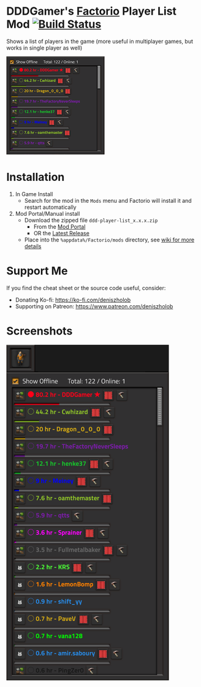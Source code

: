 # DDDGamer's [Factorio](https://www.factorio.com/) Player List Mod [![Build Status](https://github.com/deniszholob/factorio-mod-player-list/actions/workflows/main.yml/badge.svg)](https://github.com/deniszholob/factorio-mod-player-list/actions/workflows/main.yml)

Shows a list of players in the game (more useful in multiplayer games, but works in single player as well)

![Player List](src/thumbnail.png)

# Installation
1. In Game Install
   * Search for the mod in the `Mods` menu and Factorio will install it and restart automatically
2. Mod Portal/Manual install
   * Download the zipped file `ddd-player-list_x.x.x.zip`
     * From the [Mod Portal](https://mods.factorio.com/)
     * OR the [Latest Release](https://github.com/deniszholob/factorio-softmod-pack/releases/latest)
   * Place into the `%appdata%/Factorio/mods` directory, see [wiki for more details](https://wiki.factorio.com/Modding#Downloading_.26_installing_mods)


# Support Me
If you find the cheat sheet or the source code useful, consider:

* Donating Ko-fi: https://ko-fi.com/deniszholob
* Supporting on Patreon: https://www.patreon.com/deniszholob


# Screenshots
![Player List](screenshots/dddgamer-softmod_player-list.png)
